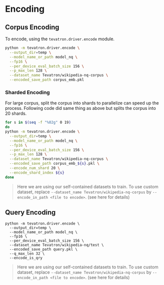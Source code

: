# Encoding
## Corpus Encoding
To encode, using the `tevatron.driver.encode` module. 
```bash
python -m tevatron.driver.encode \
  --output_dir=temp \
  --model_name_or_path model_nq \
  --fp16 \
  --per_device_eval_batch_size 156 \
  --p_max_len 128 \
  --dataset_name Tevatron/wikipedia-nq-corpus \
  --encoded_save_path corpus_emb.pkl
```

### Sharded Encoding
For large corpus, split the corpus into shards to parallelize can speed up the process.
Following code did same thing as above but splits the corpus into 20 shards.

```bash
for s in $(seq -f "%02g" 0 19)
do
python -m tevatron.driver.encode \
  --output_dir=temp \
  --model_name_or_path model_nq \
  --fp16 \
  --per_device_eval_batch_size 156 \
  --p_max_len 128 \
  --dataset_name Tevatron/wikipedia-nq-corpus \
  --encoded_save_path corpus_emb_${s}.pkl \
  --encode_num_shard 20 \
  --encode_shard_index ${s}
done
```

> Here we are using our self-contained datasets to train. 
To use custom dataset, replace `--dataset_name Tevatron/wikipedia-nq-corpus` by
> `--encode_in_path <file to encode>`. (see here for details)


## Query Encoding
```
python -m tevatron.driver.encode \
  --output_dir=temp \
  --model_name_or_path model_nq \
  --fp16 \
  --per_device_eval_batch_size 156 \
  --dataset_name Tevatron/wikipedia-nq/test \
  --encoded_save_path query.pkl \
  --q_max_len 32 \
  --encode_is_qry
```

> Here we are using our self-contained datasets to train. 
To use custom dataset, replace `--dataset_name Tevatron/wikipedia-nq-corpus` by
> `--encode_in_path <file to encode>`. (see here for details)